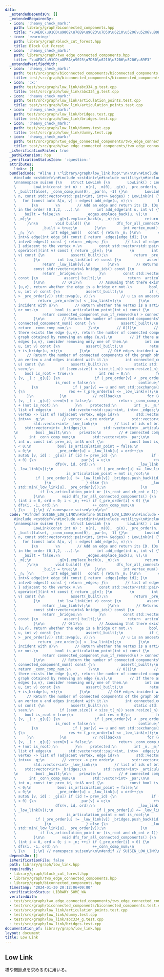 ```yaml
---
data:
  _extendedDependsOn: []
  _extendedRequiredBy:
  - icon: ':heavy_check_mark:'
    path: library/graph/biconnected_components.hpp
    title: "\u4E8C\u91CD\u9802\u70B9\u9023\u7D50\u6210\u5206\u5206\u89E3"
  - icon: ':warning:'
    path: library/graph/block_cut_forest.hpp
    title: Block Cut Forest
  - icon: ':heavy_check_mark:'
    path: library/graph/two_edge_connected_components.hpp
    title: "\u4E8C\u91CD\u8FBA\u9023\u7D50\u6210\u5206\u5206\u89E3"
  _extendedVerifiedWith:
  - icon: ':heavy_check_mark:'
    path: test/src/graph/biconnected_components/biconnected_components.test.cpp
    title: test/src/graph/biconnected_components/biconnected_components.test.cpp
  - icon: ':x:'
    path: test/src/graph/low_link/abc334_g.test.cpp
    title: test/src/graph/low_link/abc334_g.test.cpp
  - icon: ':heavy_check_mark:'
    path: test/src/graph/low_link/articulation_points.test.cpp
    title: test/src/graph/low_link/articulation_points.test.cpp
  - icon: ':heavy_check_mark:'
    path: test/src/graph/low_link/bridges.test.cpp
    title: test/src/graph/low_link/bridges.test.cpp
  - icon: ':heavy_check_mark:'
    path: test/src/graph/low_link/dummy.test.cpp
    title: test/src/graph/low_link/dummy.test.cpp
  - icon: ':heavy_check_mark:'
    path: test/src/graph/two_edge_connected_components/two_edge_connected_components.test.cpp
    title: test/src/graph/two_edge_connected_components/two_edge_connected_components.test.cpp
  _isVerificationFailed: true
  _pathExtension: hpp
  _verificationStatusIcon: ':question:'
  attributes:
    links: []
  bundledCode: "#line 1 \"library/graph/low_link.hpp\"\n\n\n\n#include <cassert>\n\
    #include <cstddef>\n#include <cstdint>\n#include <utility>\n#include <vector>\n\
    \nnamespace suisen {\n    struct LowLink {\n        LowLink() : LowLink(0) {}\n\
    \        LowLink(const int n) : _n(n), _m(0), _g(n), _pre_order(n, -1), _low_link(n),\
    \ _built(false), _conn_comp_num(0), _par(n, -1) {}\n        LowLink(const int\
    \ n, const std::vector<std::pair<int, int>> &edges) : LowLink(n) {\n         \
    \   for (const auto &[u, v] : edges) add_edge(u, v);\n            build();\n \
    \       }\n        \n        // Add an edge and return its ID. IDs are assigned\
    \ in the order (0,1,2, ...).\n        int add_edge(int u, int v) {\n         \
    \   _built = false;\n            _edges.emplace_back(u, v);\n            _g[u].emplace_back(v,\
    \ _m);\n            _g[v].emplace_back(u, _m);\n            return _m++;\n   \
    \     }\n\n        void build() {\n            dfs_for_all_connected_components();\n\
    \            _built = true;\n        }\n\n        int vertex_num() const { return\
    \ _n; }\n        int edge_num()   const { return _m; }\n\n        const std::pair<int,\
    \ int>& edge(int edge_id) const { return _edges[edge_id]; }\n        const std::vector<std::pair<int,\
    \ int>>& edges() const { return _edges; }\n        // list of edges { u, edge_id\
    \ } adjacent to the vertex v.\n        const std::vector<std::pair<int, int>>&\
    \ operator[](int v) const { return _g[v]; }\n        \n        int pre_order(int\
    \ v) const {\n            assert(_built);\n            return _pre_order[v];\n\
    \        }\n        int low_link(int v) const {\n            assert(_built);\n\
    \            return _low_link[v];\n        }\n\n        // Returns IDs of bridges.\n\
    \        const std::vector<int>& bridge_ids() const {\n            assert(_built);\n\
    \            return _bridges;\n        }\n        const std::vector<int>& articulation_points()\
    \ const {\n            assert(_built);\n            return _articulation_points;\n\
    \        }\n\n        // O(1)\n        // Assuming that there exists the edge\
    \ {u,v}, return whether the edge is a bridge or not.\n        bool is_bridge(int\
    \ u, int v) const {\n            assert(_built);\n            if (_pre_order[u]\
    \ > _pre_order[v]) std::swap(u, v);\n            // u is an ancestor of v\n  \
    \          return _pre_order[u] < _low_link[v];\n        }\n\n        // O(# edges\
    \ incident with u)\n        // Return whether the vertex is a articulation point\
    \ or not.\n        bool is_articulation_point(int u) const {\n            assert(_built);\n\
    \            return connected_component_num_if_removed(u) > connected_component_num();\n\
    \        }\n\n        // Return the number of connected components\n        int\
    \ connected_component_num() const {\n            assert(_built);\n           \
    \ return _conn_comp_num;\n        }\n\n        // O(1)\n        // Assuming that\
    \ there exists the edge {u,v}, return the number of connected components of the\
    \ graph obtained by removing an edge {u,v}.\n        // If there are multiple\
    \ edges {u,v}, consider removing only one of them.\n        int connected_component_num_if_removed(int\
    \ u, int v) const {\n            assert(_built);\n            return _conn_comp_num\
    \ + is_bridge(u, v);\n        }\n\n        // O(# edges incident with u)\n   \
    \     // Return the number of connected components of the graph obtained by removing\
    \ an vertex u and edges incident with it.\n        int connected_component_num_if_removed(int\
    \ u) const {\n            assert(_built);\n            static std::vector<int8_t>\
    \ seen;\n            if (seen.size() < size_t(_n)) seen.resize(_n);\n        \
    \    bool is_root = true;\n            int res = 0;\n            for (const auto&\
    \ [v, _] : _g[u]) {\n                if (_pre_order[v] < _pre_order[u]) {\n  \
    \                  is_root = false;\n                    continue;\n         \
    \       }\n                if (_par[v] == u and not std::exchange(seen[v], true))\
    \ {\n                    res += (_pre_order[u] <= _low_link[v]);\n           \
    \     }\n            }\n            // rollback\n            for (const auto&\
    \ [v, _] : _g[u]) seen[v] = false;\n            return _conn_comp_num - 1 + res\
    \ + (not is_root);\n        }\n    protected:\n        int _n, _m;\n        //\
    \ list of edges\n        std::vector<std::pair<int, int>> _edges;\n        //\
    \ vertex -> list of (adjacent vertex, edge id)\n        std::vector<std::vector<std::pair<int,\
    \ int>>> _g;\n        // vertex -> pre order\n        std::vector<int> _pre_order;\n\
    \        std::vector<int> _low_link;\n        // list of ids of bridges\n    \
    \    std::vector<int> _bridges;\n        std::vector<int> _articulation_points;\n\
    \n        bool _built;\n\n    private:\n        // # connected components\n  \
    \      int _conn_comp_num;\n        std::vector<int> _par;\n\n        void dfs(const\
    \ int u, const int prev_id, int& ord) {\n            const bool is_root = prev_id\
    \ < 0;\n            bool is_articulation_point = false;\n            int ch_cnt\
    \ = 0;\n            _pre_order[u] = _low_link[u] = ord++;\n            for (const\
    \ auto& [v, id] : _g[u]) if (id != prev_id) {\n                if (_pre_order[v]\
    \ < 0) {\n                    _par[v] = u;\n                    ++ch_cnt;\n  \
    \                  dfs(v, id, ord);\n                    _low_link[u] = std::min(_low_link[u],\
    \ _low_link[v]);\n                    if (_pre_order[u] <= _low_link[v]) {\n \
    \                       is_articulation_point = not is_root;\n               \
    \         if (_pre_order[u] != _low_link[v]) _bridges.push_back(id);\n       \
    \             }\n                } else {\n                    _low_link[u] =\
    \ std::min(_low_link[u], _pre_order[v]);\n                }\n            }\n \
    \           if (is_articulation_point or (is_root and ch_cnt > 1)) _articulation_points.push_back(u);\n\
    \        }\n\n        void dfs_for_all_connected_components() {\n            for\
    \ (int i = 0, ord = 0; i < _n; ++i) if (_pre_order[i] < 0) {\n               \
    \ dfs(i, -1, ord);\n                ++_conn_comp_num;\n            }\n       \
    \ }\n    };\n} // namespace suisen\n\n\n\n"
  code: "#ifndef SUISEN_LOW_LINK\n#define SUISEN_LOW_LINK\n\n#include <cassert>\n\
    #include <cstddef>\n#include <cstdint>\n#include <utility>\n#include <vector>\n\
    \nnamespace suisen {\n    struct LowLink {\n        LowLink() : LowLink(0) {}\n\
    \        LowLink(const int n) : _n(n), _m(0), _g(n), _pre_order(n, -1), _low_link(n),\
    \ _built(false), _conn_comp_num(0), _par(n, -1) {}\n        LowLink(const int\
    \ n, const std::vector<std::pair<int, int>> &edges) : LowLink(n) {\n         \
    \   for (const auto &[u, v] : edges) add_edge(u, v);\n            build();\n \
    \       }\n        \n        // Add an edge and return its ID. IDs are assigned\
    \ in the order (0,1,2, ...).\n        int add_edge(int u, int v) {\n         \
    \   _built = false;\n            _edges.emplace_back(u, v);\n            _g[u].emplace_back(v,\
    \ _m);\n            _g[v].emplace_back(u, _m);\n            return _m++;\n   \
    \     }\n\n        void build() {\n            dfs_for_all_connected_components();\n\
    \            _built = true;\n        }\n\n        int vertex_num() const { return\
    \ _n; }\n        int edge_num()   const { return _m; }\n\n        const std::pair<int,\
    \ int>& edge(int edge_id) const { return _edges[edge_id]; }\n        const std::vector<std::pair<int,\
    \ int>>& edges() const { return _edges; }\n        // list of edges { u, edge_id\
    \ } adjacent to the vertex v.\n        const std::vector<std::pair<int, int>>&\
    \ operator[](int v) const { return _g[v]; }\n        \n        int pre_order(int\
    \ v) const {\n            assert(_built);\n            return _pre_order[v];\n\
    \        }\n        int low_link(int v) const {\n            assert(_built);\n\
    \            return _low_link[v];\n        }\n\n        // Returns IDs of bridges.\n\
    \        const std::vector<int>& bridge_ids() const {\n            assert(_built);\n\
    \            return _bridges;\n        }\n        const std::vector<int>& articulation_points()\
    \ const {\n            assert(_built);\n            return _articulation_points;\n\
    \        }\n\n        // O(1)\n        // Assuming that there exists the edge\
    \ {u,v}, return whether the edge is a bridge or not.\n        bool is_bridge(int\
    \ u, int v) const {\n            assert(_built);\n            if (_pre_order[u]\
    \ > _pre_order[v]) std::swap(u, v);\n            // u is an ancestor of v\n  \
    \          return _pre_order[u] < _low_link[v];\n        }\n\n        // O(# edges\
    \ incident with u)\n        // Return whether the vertex is a articulation point\
    \ or not.\n        bool is_articulation_point(int u) const {\n            assert(_built);\n\
    \            return connected_component_num_if_removed(u) > connected_component_num();\n\
    \        }\n\n        // Return the number of connected components\n        int\
    \ connected_component_num() const {\n            assert(_built);\n           \
    \ return _conn_comp_num;\n        }\n\n        // O(1)\n        // Assuming that\
    \ there exists the edge {u,v}, return the number of connected components of the\
    \ graph obtained by removing an edge {u,v}.\n        // If there are multiple\
    \ edges {u,v}, consider removing only one of them.\n        int connected_component_num_if_removed(int\
    \ u, int v) const {\n            assert(_built);\n            return _conn_comp_num\
    \ + is_bridge(u, v);\n        }\n\n        // O(# edges incident with u)\n   \
    \     // Return the number of connected components of the graph obtained by removing\
    \ an vertex u and edges incident with it.\n        int connected_component_num_if_removed(int\
    \ u) const {\n            assert(_built);\n            static std::vector<int8_t>\
    \ seen;\n            if (seen.size() < size_t(_n)) seen.resize(_n);\n        \
    \    bool is_root = true;\n            int res = 0;\n            for (const auto&\
    \ [v, _] : _g[u]) {\n                if (_pre_order[v] < _pre_order[u]) {\n  \
    \                  is_root = false;\n                    continue;\n         \
    \       }\n                if (_par[v] == u and not std::exchange(seen[v], true))\
    \ {\n                    res += (_pre_order[u] <= _low_link[v]);\n           \
    \     }\n            }\n            // rollback\n            for (const auto&\
    \ [v, _] : _g[u]) seen[v] = false;\n            return _conn_comp_num - 1 + res\
    \ + (not is_root);\n        }\n    protected:\n        int _n, _m;\n        //\
    \ list of edges\n        std::vector<std::pair<int, int>> _edges;\n        //\
    \ vertex -> list of (adjacent vertex, edge id)\n        std::vector<std::vector<std::pair<int,\
    \ int>>> _g;\n        // vertex -> pre order\n        std::vector<int> _pre_order;\n\
    \        std::vector<int> _low_link;\n        // list of ids of bridges\n    \
    \    std::vector<int> _bridges;\n        std::vector<int> _articulation_points;\n\
    \n        bool _built;\n\n    private:\n        // # connected components\n  \
    \      int _conn_comp_num;\n        std::vector<int> _par;\n\n        void dfs(const\
    \ int u, const int prev_id, int& ord) {\n            const bool is_root = prev_id\
    \ < 0;\n            bool is_articulation_point = false;\n            int ch_cnt\
    \ = 0;\n            _pre_order[u] = _low_link[u] = ord++;\n            for (const\
    \ auto& [v, id] : _g[u]) if (id != prev_id) {\n                if (_pre_order[v]\
    \ < 0) {\n                    _par[v] = u;\n                    ++ch_cnt;\n  \
    \                  dfs(v, id, ord);\n                    _low_link[u] = std::min(_low_link[u],\
    \ _low_link[v]);\n                    if (_pre_order[u] <= _low_link[v]) {\n \
    \                       is_articulation_point = not is_root;\n               \
    \         if (_pre_order[u] != _low_link[v]) _bridges.push_back(id);\n       \
    \             }\n                } else {\n                    _low_link[u] =\
    \ std::min(_low_link[u], _pre_order[v]);\n                }\n            }\n \
    \           if (is_articulation_point or (is_root and ch_cnt > 1)) _articulation_points.push_back(u);\n\
    \        }\n\n        void dfs_for_all_connected_components() {\n            for\
    \ (int i = 0, ord = 0; i < _n; ++i) if (_pre_order[i] < 0) {\n               \
    \ dfs(i, -1, ord);\n                ++_conn_comp_num;\n            }\n       \
    \ }\n    };\n} // namespace suisen\n\n\n#endif // SUISEN_LOW_LINK\n"
  dependsOn: []
  isVerificationFile: false
  path: library/graph/low_link.hpp
  requiredBy:
  - library/graph/block_cut_forest.hpp
  - library/graph/two_edge_connected_components.hpp
  - library/graph/biconnected_components.hpp
  timestamp: '2024-01-30 20:12:06+09:00'
  verificationStatus: LIBRARY_SOME_WA
  verifiedWith:
  - test/src/graph/two_edge_connected_components/two_edge_connected_components.test.cpp
  - test/src/graph/biconnected_components/biconnected_components.test.cpp
  - test/src/graph/low_link/articulation_points.test.cpp
  - test/src/graph/low_link/dummy.test.cpp
  - test/src/graph/low_link/abc334_g.test.cpp
  - test/src/graph/low_link/bridges.test.cpp
documentation_of: library/graph/low_link.hpp
layout: document
title: Low Link
---
```

## Low Link

橋や関節点を求めるのに用いる。
